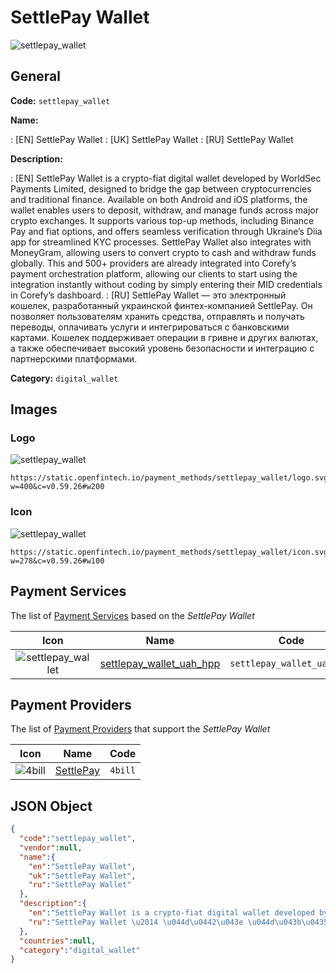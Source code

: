
# SettlePay Wallet 
![settlepay_wallet](https://static.openfintech.io/payment_methods/settlepay_wallet/logo.svg?w=400&c=v0.59.26#w200)  

## General 
**Code:** `settlepay_wallet` 
 
**Name:** 
 
:	[EN] SettlePay Wallet 
:	[UK] SettlePay Wallet 
:	[RU] SettlePay Wallet 
 
**Description:** 
 
: [EN] SettlePay Wallet is a crypto-fiat digital wallet developed by WorldSec Payments Limited, designed to bridge the gap between cryptocurrencies and traditional finance. Available on both Android and iOS platforms, the wallet enables users to deposit, withdraw, and manage funds across major crypto exchanges. It supports various top-up methods, including Binance Pay and fiat options, and offers seamless verification through Ukraine’s Diia app for streamlined KYC processes. SettlePay Wallet also integrates with MoneyGram, allowing users to convert crypto to cash and withdraw funds globally. This and 500+ providers are already integrated into Corefy’s payment orchestration platform, allowing our clients to start using the integration instantly without coding by simply entering their MID credentials in Corefy’s dashboard. 
: [RU] SettlePay Wallet — это электронный кошелек, разработанный украинской финтех-компанией SettlePay. Он позволяет пользователям хранить средства, отправлять и получать переводы, оплачивать услуги и интегрироваться с банковскими картами. Кошелек поддерживает операции в гривне и других валютах, а также обеспечивает высокий уровень безопасности и интеграцию с партнерскими платформами. 
 
**Category:** `digital_wallet` 
 

## Images 

### Logo 
![settlepay_wallet](https://static.openfintech.io/payment_methods/settlepay_wallet/logo.svg?w=400&c=v0.59.26#w200)  

```
https://static.openfintech.io/payment_methods/settlepay_wallet/logo.svg?w=400&c=v0.59.26#w200
```  

### Icon 
![settlepay_wallet](https://static.openfintech.io/payment_methods/settlepay_wallet/icon.svg?w=278&c=v0.59.26#w100)  

```
https://static.openfintech.io/payment_methods/settlepay_wallet/icon.svg?w=278&c=v0.59.26#w100
```  

## Payment Services 
 
The list of [Payment Services](/payment-services/) based on the _SettlePay Wallet_ 

|Icon|Name|Code| 
|:---:|:---:|:---:| 
|![settlepay_wallet](https://static.openfintech.io/payment_methods/settlepay_wallet/icon.svg?w=278&c=v0.59.26#w100) |[settlepay_wallet_uah_hpp](/payment-services/settlepay_wallet_uah_hpp/)|`settlepay_wallet_uah_hpp`| 
 

## Payment Providers 
 
The list of [Payment Providers](/payment-providers/) that support the _SettlePay Wallet_ 

|Icon|Name|Code| 
|:---:|:---:|:---:| 
|![4bill](https://static.openfintech.io/payment_providers/4bill/icon.svg?w=278&c=v0.59.26#w100) |[SettlePay](/payment-providers/4bill/)|`4bill`| 
 

## JSON Object 

```json
{
  "code":"settlepay_wallet",
  "vendor":null,
  "name":{
    "en":"SettlePay Wallet",
    "uk":"SettlePay Wallet",
    "ru":"SettlePay Wallet"
  },
  "description":{
    "en":"SettlePay Wallet is a crypto-fiat digital wallet developed by WorldSec Payments Limited, designed to bridge the gap between cryptocurrencies and traditional finance. Available on both Android and iOS platforms, the wallet enables users to deposit, withdraw, and manage funds across major crypto exchanges. It supports various top-up methods, including Binance Pay and fiat options, and offers seamless verification through Ukraine\u2019s Diia app for streamlined KYC processes. SettlePay Wallet also integrates with MoneyGram, allowing users to convert crypto to cash and withdraw funds globally. This and 500+ providers are already integrated into Corefy\u2019s payment orchestration platform, allowing our clients to start using the integration instantly without coding by simply entering their MID credentials in Corefy\u2019s dashboard.",
    "ru":"SettlePay Wallet \u2014 \u044d\u0442\u043e \u044d\u043b\u0435\u043a\u0442\u0440\u043e\u043d\u043d\u044b\u0439 \u043a\u043e\u0448\u0435\u043b\u0435\u043a, \u0440\u0430\u0437\u0440\u0430\u0431\u043e\u0442\u0430\u043d\u043d\u044b\u0439 \u0443\u043a\u0440\u0430\u0438\u043d\u0441\u043a\u043e\u0439 \u0444\u0438\u043d\u0442\u0435\u0445-\u043a\u043e\u043c\u043f\u0430\u043d\u0438\u0435\u0439 SettlePay. \u041e\u043d \u043f\u043e\u0437\u0432\u043e\u043b\u044f\u0435\u0442 \u043f\u043e\u043b\u044c\u0437\u043e\u0432\u0430\u0442\u0435\u043b\u044f\u043c \u0445\u0440\u0430\u043d\u0438\u0442\u044c \u0441\u0440\u0435\u0434\u0441\u0442\u0432\u0430, \u043e\u0442\u043f\u0440\u0430\u0432\u043b\u044f\u0442\u044c \u0438 \u043f\u043e\u043b\u0443\u0447\u0430\u0442\u044c \u043f\u0435\u0440\u0435\u0432\u043e\u0434\u044b, \u043e\u043f\u043b\u0430\u0447\u0438\u0432\u0430\u0442\u044c \u0443\u0441\u043b\u0443\u0433\u0438 \u0438 \u0438\u043d\u0442\u0435\u0433\u0440\u0438\u0440\u043e\u0432\u0430\u0442\u044c\u0441\u044f \u0441 \u0431\u0430\u043d\u043a\u043e\u0432\u0441\u043a\u0438\u043c\u0438 \u043a\u0430\u0440\u0442\u0430\u043c\u0438. \u041a\u043e\u0448\u0435\u043b\u0435\u043a \u043f\u043e\u0434\u0434\u0435\u0440\u0436\u0438\u0432\u0430\u0435\u0442 \u043e\u043f\u0435\u0440\u0430\u0446\u0438\u0438 \u0432 \u0433\u0440\u0438\u0432\u043d\u0435 \u0438 \u0434\u0440\u0443\u0433\u0438\u0445 \u0432\u0430\u043b\u044e\u0442\u0430\u0445, \u0430 \u0442\u0430\u043a\u0436\u0435 \u043e\u0431\u0435\u0441\u043f\u0435\u0447\u0438\u0432\u0430\u0435\u0442 \u0432\u044b\u0441\u043e\u043a\u0438\u0439 \u0443\u0440\u043e\u0432\u0435\u043d\u044c \u0431\u0435\u0437\u043e\u043f\u0430\u0441\u043d\u043e\u0441\u0442\u0438 \u0438 \u0438\u043d\u0442\u0435\u0433\u0440\u0430\u0446\u0438\u044e \u0441 \u043f\u0430\u0440\u0442\u043d\u0435\u0440\u0441\u043a\u0438\u043c\u0438 \u043f\u043b\u0430\u0442\u0444\u043e\u0440\u043c\u0430\u043c\u0438."
  },
  "countries":null,
  "category":"digital_wallet"
}
```  
